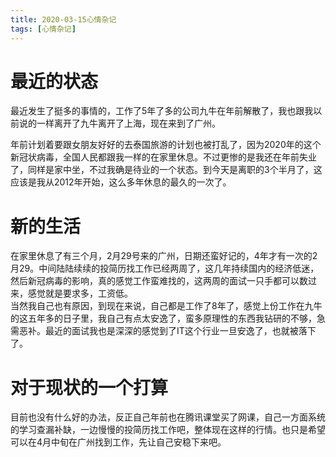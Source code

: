 ```yaml
---
title: 2020-03-15心情杂记
tags: [心情杂记]
---
```


# 最近的状态
最近发生了挺多的事情的，工作了5年了多的公司九牛在年前解散了，我也跟我以前说的一样离开了九牛离开了上海，现在来到了广州。

年前计划着要跟女朋友好好的去泰国旅游的计划也被打乱了，因为2020年的这个新冠状病毒，全国人民都跟我一样的在家里休息。不过更惨的是我还在年前失业了，同样是家中坐，不过我确是待业的一个状态。到今天是离职的3个半月了，这应该是我从2012年开始，这么多年休息的最久的一次了。

# 新的生活
在家里休息了有三个月，2月29号来的广州，日期还蛮好记的，4年才有一次的2月29。中间陆陆续续的投简历找工作已经两周了，这几年持续国内的经济低迷，然后新冠病毒的影响，真的感觉工作蛮难找的，这两周的面试一只手都可以数过来，感觉就是要求多，工资低。<br/>
当然我自己也有原因，到现在来说，自己都是工作了8年了，感觉上份工作在九牛的这五年多的日子里，我自己有点太安逸了，蛮多原理性的东西我钻研的不够，急需恶补。最近的面试我也是深深的感觉到了IT这个行业一旦安逸了，也就被落下了。

# 对于现状的一个打算
目前也没有什么好的办法，反正自己年前也在腾讯课堂买了网课，自己一方面系统的学习查漏补缺，一边慢慢的投简历找工作吧，整体现在这样的行情。也只是希望可以在4月中旬在广州找到工作，先让自己安稳下来吧。
